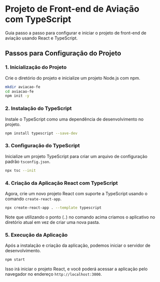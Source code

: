 # Projeto de Front-end de Aviação com TypeScript

Guia passo a passo para configurar e iniciar o projeto de front-end de aviação usando React e TypeScript.

## Passos para Configuração do Projeto

### 1. Inicialização do Projeto

Crie o diretório do projeto e inicialize um projeto Node.js com npm.

```bash
mkdir aviacao-fe
cd aviacao-fe
npm init -y
```

### 2. Instalação do TypeScript

Instale o TypeScript como uma dependência de desenvolvimento no projeto.

```bash
npm install typescript --save-dev
```

### 3. Configuração do TypeScript

Inicialize um projeto TypeScript para criar um arquivo de configuração padrão `tsconfig.json`.

```bash
npx tsc --init
```

### 4. Criação da Aplicação React com TypeScript

Agora, crie um novo projeto React com suporte a TypeScript usando o comando `create-react-app`.

```bash
npx create-react-app . --template typescript
```

Note que utilizando o ponto (`.`) no comando acima criamos o aplicativo no diretório atual em vez de criar uma nova pasta.

### 5. Execução da Aplicação

Após a instalação e criação da aplicação, podemos iniciar o servidor de desenvolvimento.

```bash
npm start
```

Isso irá iniciar o projeto React, e você poderá acessar a aplicação pelo navegador no endereço `http://localhost:3000`.
